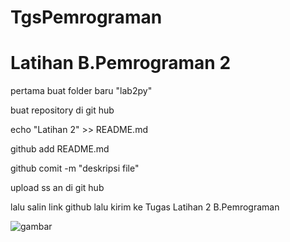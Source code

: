 # TgsPemrograman
<h1>Latihan B.Pemrograman 2</h1>
<p>pertama buat folder baru "lab2py" </p>
  <p>buat repository di git hub</p>
  <p>echo "Latihan 2" >> README.md</p>
  <p>github add README.md</p>
  <p>github comit -m "deskripsi file" </p>
  <p>upload ss an di git hub</p>
  <p>lalu salin link github lalu kirim ke Tugas Latihan 2 B.Pemrograman</p>
  
  
  
  
  ![gambar](Screensots/pm.png)

